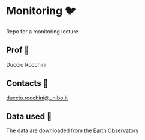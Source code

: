 # Monitoring 🐦
Repo for a monitoring lecture

## Prof 📖
Duccio Rocchini

## Contacts 📧
duccio.rocchini@unibo.it

## Data used 🐢
The data are downloaded from the [Earth Observatory](https://earthobservatory.nasa.gov/)


